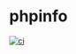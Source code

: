 # phpinfo

[![ci](https://github.com/belcebus/santander-phpinfo/actions/workflows/ci.yaml/badge.svg?branch=docker-separado)](https://github.com/belcebus/santander-phpinfo/actions/workflows/ci.yaml)
